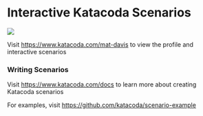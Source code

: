 # Interactive Katacoda Scenarios

[![](http://shields.katacoda.com/katacoda/mat-davis/count.svg)](https://www.katacoda.com/mat-davis "Get your profile on Katacoda.com")

Visit https://www.katacoda.com/mat-davis to view the profile and interactive scenarios

### Writing Scenarios
Visit https://www.katacoda.com/docs to learn more about creating Katacoda scenarios

For examples, visit https://github.com/katacoda/scenario-example
